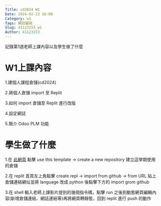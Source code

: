 ```yaml
---
Title: cd2024 W1
Date: 2024-02-23 16:00
Category: w1
Tags: 網誌編寫
Slug: 41123153_w1
Author: 41123153
---
```


記錄第1週老師上課內容以及學生做了什麼

<!-- PELICAN_END_SUMMARY -->

# W1上課內容

1.建個人課程倉儲(cd2024)

2.將個人倉儲 import 至 Replit

3.如何 import 倉儲至 Replit 進行改版

4.設定網誌

5.簡介 Odoo PLM 功能

# 學生做了什麼
1.在 [此網頁] 點擊 use this template -> create a new repository 建立這學期使用的倉儲

[此網頁]:https://github.com/mdecycu/cmsimde_site

2.在 replit 首頁左上角點擊 create repl -> import from github -> from URL 貼上倉儲連結網址並將 language 改成 python 後點擊下方的 import grom github

3.在 shell 輸入老師上課影片提到的幾個指令碼，點擊 run 之後到動態網頁編輯內容(新增倉儲連結、網誌連結等)再將網頁轉靜態，回到 replit 進行 push 的動作